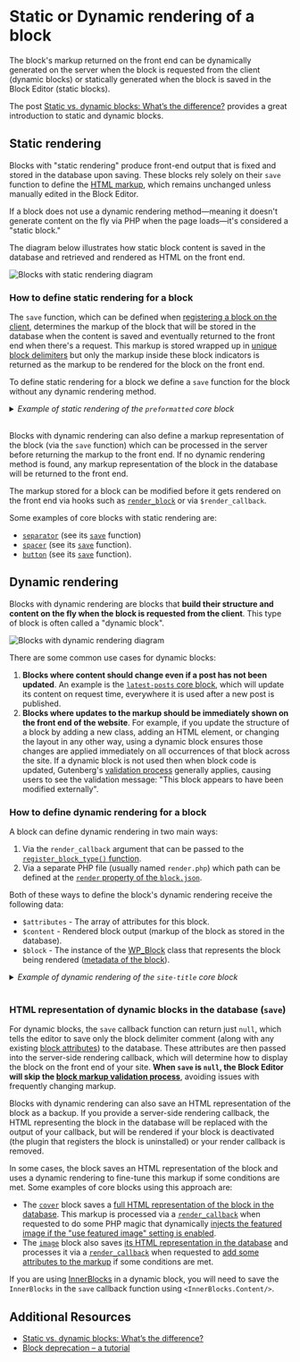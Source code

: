 # Static or Dynamic rendering of a block

The block's markup returned on the front end can be dynamically generated on the server when the block is requested from the client (dynamic blocks) or statically generated when the block is saved in the Block Editor (static blocks).

<div class="callout callout-tip">
The post <a href="https://developer.wordpress.org/news/2023/02/27/static-vs-dynamic-blocks-whats-the-difference/">Static vs. dynamic blocks: What’s the difference?</a> provides a great introduction to static and dynamic blocks.
</div>

## Static rendering 

Blocks with "static rendering" produce front-end output that is fixed and stored in the database upon saving. These blocks rely solely on their `save` function to define the [HTML markup](https://developer.wordpress.org/block-editor/getting-started/fundamentals/markup-representation-block/), which remains unchanged unless manually edited in the Block Editor.

If a block does not use a dynamic rendering method—meaning it doesn't generate content on the fly via PHP when the page loads—it's considered a "static block." 

The diagram below illustrates how static block content is saved in the database and retrieved and rendered as HTML on the front end.

![Blocks with static rendering diagram](https://developer.wordpress.org/files/2024/01/static-rendering.png)

### How to define static rendering for a block

The `save` function, which can be defined when [registering a block on the client](https://developer.wordpress.org/block-editor/getting-started/fundamentals/registration-of-a-block/#registration-of-the-block-with-javascript-client-side), determines the markup of the block that will be stored in the database when the content is saved and eventually returned to the front end when there's a request. This markup is stored wrapped up in [unique block delimiters](https://developer.wordpress.org/block-editor/getting-started/fundamentals/markup-representation-block/) but only the markup inside these block indicators is returned as the markup to be rendered for the block on the front end.

To define static rendering for a block we define a `save` function for the block without any dynamic rendering method.

<details><summary><em>Example of static rendering of the <code>preformatted</code> core block</em></summary>
<br/>
For example, the following <a href="https://github.com/WordPress/gutenberg/blob/trunk/packages/block-library/src/preformatted/save.js"><code>save</code> function</a> of the <a hreh="https://github.com/WordPress/gutenberg/tree/trunk/packages/block-library/src/preformatted"><code>preformatted</code></a> core block...

```js
import { RichText, useBlockProps } from '@wordpress/block-editor';

export default function save( { attributes } ) {
	const { content } = attributes;

	return (
		<pre { ...useBlockProps.save() }>
			<RichText.Content value={ content } />
		</pre>
	);
}
```

...generates the following markup representation of the block when `attributes.content` has the value `"This is some preformatted text"`...

```html
<!-- wp:preformatted -->
<pre class="wp-block-preformatted">This is some preformatted text</pre>
<!-- /wp:preformatted -->
```

...and it will return the following markup for the block to the front end when there's a request.

```html
<pre class="wp-block-preformatted">This is some preformatted text</pre>
```

</details>

<br/>

Blocks with dynamic rendering can also define a markup representation of the block (via the `save` function) which can be processed in the server before returning the markup to the front end. If no dynamic rendering method is found, any markup representation of the block in the database will be returned to the front end.

<div class="callout callout-info">
The markup stored for a block can be modified before it gets rendered on the front end via hooks such as <a href="https://developer.wordpress.org/reference/functions/render_block/"><code>render_block</code></a> or via <code>$render_callback</code>.
</div>

Some examples of core blocks with static rendering are:

- [`separator`](https://github.com/WordPress/gutenberg/blob/trunk/packages/block-library/src/separator) (see its [`save`](https://github.com/WordPress/gutenberg/blob/trunk/packages/block-library/src/separator/save.js) function) 
- [`spacer`](https://github.com/WordPress/gutenberg/blob/trunk/packages/block-library/src/spacer) (see its [`save`](https://github.com/WordPress/gutenberg/blob/trunk/packages/block-library/src/spacer/save.js) function).
- [`button`](https://github.com/WordPress/gutenberg/tree/trunk/packages/block-library/src/button) (see its [`save`](https://github.com/WordPress/gutenberg/blob/trunk/packages/block-library/src/button/save.js) function).


## Dynamic rendering

Blocks with dynamic rendering are blocks that **build their structure and content on the fly when the block is requested from the client**. This type of block is often called a "dynamic block".

![Blocks with dynamic rendering diagram](https://developer.wordpress.org/files/2024/01/dynamic-rendering.png)

There are some common use cases for dynamic blocks:

1. **Blocks where content should change even if a post has not been updated**. An example is the [`latest-posts` core block](https://github.com/WordPress/gutenberg/tree/trunk/packages/block-library/src/latest-posts), which will update its content on request time, everywhere it is used after a new post is published.
2. **Blocks where updates to the markup should be immediately shown on the front end of the website**. For example, if you update the structure of a block by adding a new class, adding an HTML element, or changing the layout in any other way, using a dynamic block ensures those changes are applied immediately on all occurrences of that block across the site. If a dynamic block is not used then when block code is updated, Gutenberg's [validation process](https://developer.wordpress.org/block-editor/reference-guides/block-api/block-edit-save/#validation) generally applies, causing users to see the validation message: "This block appears to have been modified externally".

### How to define dynamic rendering for a block

A block can define dynamic rendering in two main ways:

1. Via the `render_callback` argument that can be passed to the [`register_block_type()` function](https://developer.wordpress.org/block-editor/getting-started/fundamentals/registration-of-a-block/#registration-of-the-block-with-php-server-side).
2. Via a separate PHP file (usually named `render.php`) which path can be defined at the [`render` property of the `block.json`](https://developer.wordpress.org/block-editor/getting-started/fundamentals/block-json/#files-for-the-blocks-behavior-output-or-style).

Both of these ways to define the block's dynamic rendering receive the following data:

 - `$attributes` - The array of attributes for this block.
 - `$content` - Rendered block output (markup of the block as stored in the database).
 - `$block` - The instance of the [WP_Block](https://developer.wordpress.org/reference/classes/wp_block/) class that represents the block being rendered ([metadata of the block](https://developer.wordpress.org/block-editor/reference-guides/block-api/block-metadata/)).

<details><summary><em>Example of dynamic rendering of the <code>site-title</code> core block</em></summary>
<br/>

For example, the [`site-title`](https://github.com/WordPress/gutenberg/tree/trunk/packages/block-library/src/site-title) core block with the following function registered as [`render_callback`](https://github.com/WordPress/gutenberg/blob/trunk/packages/block-library/src/site-title/index.php)...

```php
function render_block_core_site_title( $attributes ) {
	$site_title = get_bloginfo( 'name' );
	if ( ! $site_title ) {
		return;
	}

	$tag_name = 'h1';
	$classes  = empty( $attributes['textAlign'] ) ? '' : "has-text-align-{$attributes['textAlign']}";
	if ( isset( $attributes['style']['elements']['link']['color']['text'] ) ) {
		$classes .= ' has-link-color';
	}

	if ( isset( $attributes['level'] ) ) {
		$tag_name = 0 === $attributes['level'] ? 'p' : 'h' . (int) $attributes['level'];
	}

	if ( $attributes['isLink'] ) {
		$aria_current = is_home() || ( is_front_page() && 'page' === get_option( 'show_on_front' ) ) ? ' aria-current="page"' : '';
		$link_target  = ! empty( $attributes['linkTarget'] ) ? $attributes['linkTarget'] : '_self';

		$site_title = sprintf(
			'<a href="%1$s" target="%2$s" rel="home"%3$s>%4$s</a>',
			esc_url( home_url() ),
			esc_attr( $link_target ),
			$aria_current,
			esc_html( $site_title )
		);
	}
	$wrapper_attributes = get_block_wrapper_attributes( array( 'class' => trim( $classes ) ) );

	return sprintf(
		'<%1$s %2$s>%3$s</%1$s>',
		$tag_name,
		$wrapper_attributes,
		// already pre-escaped if it is a link.
		$attributes['isLink'] ? $site_title : esc_html( $site_title )
	);
}
```

... generates the following markup representation of the block in the database (as [there's no `save` function defined for this block](https://github.com/WordPress/gutenberg/blob/trunk/packages/block-library/src/site-title/index.js))...

```html
<!-- wp:site-title /-->
```

...and it could generate the following markup for the block to the front end when there's a request (depending on the specific values on the server at request time).

```
<h1 class="wp-block-site-title"><a href="https://www.wp.org" target="_self" rel="home">My WordPress Website</a></h1>
```

</details>
<br/>

### HTML representation of dynamic blocks in the database (`save`)

For dynamic blocks, the `save` callback function can return just `null`, which tells the editor to save only the block delimiter comment (along with any existing [block attributes](https://developer.wordpress.org/block-editor/reference-guides/block-api/block-attributes/)) to the database. These attributes are then passed into the server-side rendering callback, which will determine how to display the block on the front end of your site. **When `save` is `null`, the Block Editor will skip the [block markup validation process](https://developer.wordpress.org/block-editor/reference-guides/block-api/block-edit-save/#validation)**, avoiding issues with frequently changing markup.

Blocks with dynamic rendering can also save an HTML representation of the block as a backup. If you provide a server-side rendering callback, the HTML representing the block in the database will be replaced with the output of your callback, but will be rendered if your block is deactivated (the plugin that registers the block is uninstalled) or your render callback is removed.

In some cases, the block saves an HTML representation of the block and uses a dynamic rendering to fine-tune this markup if some conditions are met. Some examples of core blocks using this approach are:

- The [`cover`](https://github.com/WordPress/gutenberg/blob/trunk/packages/block-library/src/cover) block saves a [full HTML representation of the block in the database](https://github.com/WordPress/gutenberg/blob/trunk/packages/block-library/src/cover/save.js). This markup is processed via a [`render_callback`](https://github.com/WordPress/gutenberg/blob/22741661998834e69db74ad863705ee2ce97b446/packages/block-library/src/cover/index.php#L74) when requested to do some PHP magic that dynamically [injects the featured image if the "use featured image" setting is enabled](https://github.com/WordPress/gutenberg/blob/22741661998834e69db74ad863705ee2ce97b446/packages/block-library/src/cover/index.php#L16).
- The [`image`](https://github.com/WordPress/gutenberg/blob/trunk/packages/block-library/src/image) block also saves [its HTML representation in the database](https://github.com/WordPress/gutenberg/blob/trunk/packages/block-library/src/image/save.js) and processes it via a [`render_callback`](https://github.com/WordPress/gutenberg/blob/22741661998834e69db74ad863705ee2ce97b446/packages/block-library/src/image/index.php#L363) when requested to [add some attributes to the markup](https://github.com/WordPress/gutenberg/blob/22741661998834e69db74ad863705ee2ce97b446/packages/block-library/src/image/index.php#L18) if some conditions are met.

If you are using [InnerBlocks](https://developer.wordpress.org/block-editor/how-to-guides/block-tutorial/nested-blocks-inner-blocks/) in a dynamic block, you will need to save the `InnerBlocks` in the `save` callback function using `<InnerBlocks.Content/>`.

## Additional Resources

- [Static vs. dynamic blocks: What’s the difference?](https://developer.wordpress.org/news/2023/02/27/static-vs-dynamic-blocks-whats-the-difference/)
- [Block deprecation – a tutorial](https://developer.wordpress.org/news/2023/03/10/block-deprecation-a-tutorial/)